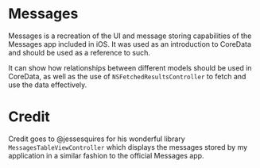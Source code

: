 Messages
================================

Messages is a recreation of the UI and message storing capabilities of the Messages app included in iOS. It was used as an introduction to CoreData and should be used as a reference to such.

It can show how relationships between different models should be used in CoreData, as well as the use of `NSFetchedResultsController` to fetch and use the data effectively.

Credit
================================
Credit goes to     @jessesquires for his wonderful library `MessagesTableViewController` which displays the messages stored by my application in a similar fashion to the official Messages app.